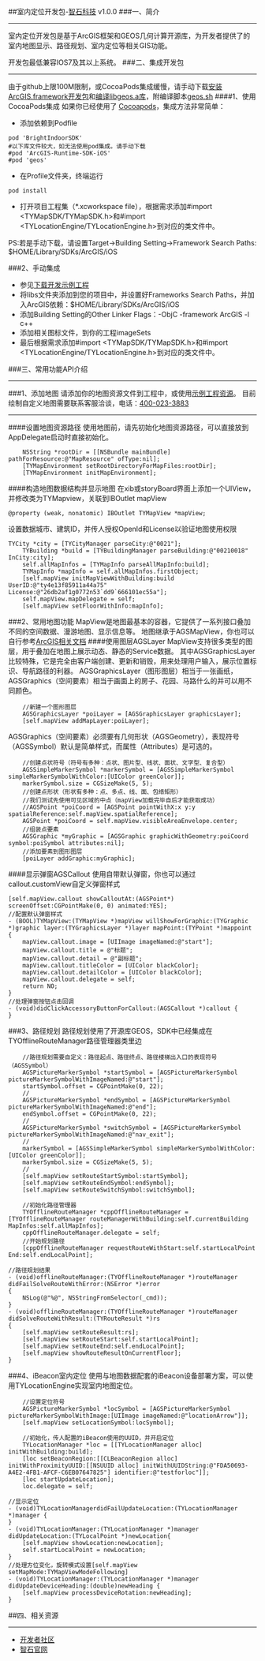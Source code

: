 ##室内定位开发包-[智石科技](http://www.brtbeacon.com)
v1.0.0
###一、简介
***
室内定位开发包是基于ArcGIS框架和GEOS几何计算开源库，为开发者提供了的室内地图显示、路径规划、室内定位等相关GIS功能。

开发包最低兼容IOS7及其以上系统。
###二、集成开发包
***
由于github上限100M限制，或CocoaPods集成缓慢，请手动下载[安装ArcGIS.framework开发包](https://developers.arcgis.com/ios/)和[编译libgeos.a库](https://github.com/libgeos/libgeos)，附编译脚本[geos.sh](https://github.com/BrightBeacon/BrightIndoorSDK_IOS.git)
####1、使用CocoaPods集成
如果你已经使用了 [Cocoapods](https://cocoapods.org)，集成方法非常简单：

* 添加依赖到Podfile

```
pod 'BrightIndoorSDK'
#以下库文件较大，如无法使用pod集成。请手动下载
#pod 'ArcGIS-Runtime-SDK-iOS'
#pod 'geos'
```
* 在Profile文件夹，终端运行  

```
pod install
```
* 打开项目工程集（*.xcworkspace file），根据需求添加#import <TYMapSDK/TYMapSDK.h>和#import <TYLocationEngine/TYLocationEngine.h>到对应的类文件中。

PS:若是手动下载，请设置Target->Building Setting->Framework Search Paths: 
$HOME/Library/SDKs/ArcGIS/iOS



###2、手动集成
* 参见[下载开发示例工程](https://github.com/BrightBeacon/BrightIndoorSDK_IOS.git)
* 将libs文件夹添加到您的项目中，并设置好Frameworks Search Paths，并加入ArcGIS依赖：$HOME/Library/SDKs/ArcGIS/iOS
* 添加Building Setting的Other Linker Flags：-ObjC -framework ArcGIS -l c++
* 添加相关图标文件，到你的工程imageSets
* 最后根据需求添加#import <TYMapSDK/TYMapSDK.h>和#import <TYLocationEngine/TYLocationEngine.h>到对应的类文件中。

###三、常用功能API介绍
***
###1、添加地图
请添加你的地图资源文件到工程中，或使用[示例工程资源](https://github.com/BrightBeacon/BrightIndoorSDK_IOS.git)。
目前绘制自定义地图需要联系客服洽谈，电话：[400-023-3883](tel:4000233883)
***
####设置地图资源路径
使用地图前，请先初始化地图资源路径，可以直接放到AppDelegate启动时直接初始化。

```
    NSString *rootDir = [[NSBundle mainBundle] pathForResource:@"MapResource" ofType:nil];
    [TYMapEnvironment setRootDirectoryForMapFiles:rootDir];
    [TYMapEnvironment initMapEnvironment];
```
####构造地图数据结构并显示地图
在xib或storyBoard界面上添加一个UIView，并修改类为TYMapview，关联到IBOutlet mapView

```
@property (weak, nonatomic) IBOutlet TYMapView *mapView;
```
设置数据城市、建筑ID，并传人授权OpenId和License以验证地图使用权限

```
TYCity *city = [TYCityManager parseCity:@"0021"];
    TYBuilding *build = [TYBuildingManager parseBuilding:@"00210018" InCity:city];
    self.allMapInfos = [TYMapInfo parseAllMapInfo:build];
    TYMapInfo *mapInfo = self.allMapInfos.firstObject;
    [self.mapView initMapViewWithBuilding:build UserID:@"ty4e13f85911a44a75" License:@"26db2af1g0772n53`dd9`666101ec55a"];
    self.mapView.mapDelegate = self;
    [self.mapView setFloorWithInfo:mapInfo];
```
###2、常用地图功能
MapView是地图最基本的容器，它提供了一系列接口叠加不同的空间数据、漫游地图、显示信息等。
地图继承于AGSMapView，你也可以自行参考[ArcGIS相关文档](https://developers.arcgis.com/ios)
####使用图层AGSLayer
MapView支持很多类型的图层，用于叠加在地图上展示动态、静态的Service数据。
其中AGSGraphicsLayer比较特殊，它是完全由客户端创建、更新和销毁，用来处理用户输入，展示位置标识、导航路径的利器。
AGSGraphicsLayer（图形图层）相当于一张画纸，AGSGraphics（空间要素）相当于画面上的房子、花园、马路什么的并可以用不同颜色。

```
	//新建一个图形图层
    AGSGraphicsLayer *poiLayer = [AGSGraphicsLayer graphicsLayer];
    [self.mapView addMapLayer:poiLayer];
```
AGSGraphics（空间要素）必须要有几何形状（AGSGeometry），表现符号（AGSSymbol）默认是简单样式，而属性（Attributes）是可选的。

```
    //创建点状符号（符号有多种：点状、图片型、线状、面状、文字型、复合型）
    AGSSimpleMarkerSymbol *markerSymbol = [AGSSimpleMarkerSymbol simpleMarkerSymbolWithColor:[UIColor greenColor]];
    markerSymbol.size = CGSizeMake(5, 5);
    //创建点形状（形状有多种：点、多点、线、面、包络矩形）
    //我们测试先使用可见区域的中点（mapView加载完毕自后才能获取成功）
    //AGSPoint *poiCoord = [AGSPoint pointWithX:x y:y spatialReference:self.mapView.spatialReference];
    AGSPoint *poiCoord = self.mapView.visibleAreaEnvelope.center;
    //组装点要素
    AGSGraphic *myGraphic = [AGSGraphic graphicWithGeometry:poiCoord symbol:poiSymbol attributes:nil];
    //添加要素到图形图层
    [poiLayer addGraphic:myGraphic];
```


####显示弹窗AGSCallout
使用自带默认弹窗，你也可以通过callout.customView自定义弹窗样式

```
[self.mapView.callout showCalloutAt:(AGSPoint*) screenOffset:CGPointMake(0, 0) animated:YES];
//配置默认弹窗样式
- (BOOL)TYMapView:(TYMapView *)mapView willShowForGraphic:(TYGraphic *)graphic layer:(TYGraphicsLayer *)layer mapPoint:(TYPoint *)mappoint {
    mapView.callout.image = [UIImage imageNamed:@"start"];
    mapView.callout.title = @"标题";
    mapView.callout.detail = @"副标题";
    mapView.callout.titleColor = [UIColor blackColor];
    mapView.callout.detailColor = [UIColor blackColor];
    mapView.callout.delegate = self;
    return NO;
}
//处理弹窗按钮点击回调
- (void)didClickAccessoryButtonForCallout:(AGSCallout *)callout {
}
```

###3、路径规划
路径规划使用了开源库GEOS，SDK中已经集成在TYOfflineRouteManager路径管理器类里边

```
	//路径规划需要自定义：路径起点、路径终点、路径楼梯出入口的表现符号（AGSSymbol）
	AGSPictureMarkerSymbol *startSymbol = [AGSPictureMarkerSymbol pictureMarkerSymbolWithImageNamed:@"start"];
    startSymbol.offset = CGPointMake(0, 22);
    //
    AGSPictureMarkerSymbol *endSymbol = [AGSPictureMarkerSymbol pictureMarkerSymbolWithImageNamed:@"end"];
    endSymbol.offset = CGPointMake(0, 22);
    //
    AGSPictureMarkerSymbol *switchSymbol = [AGSPictureMarkerSymbol pictureMarkerSymbolWithImageNamed:@"nav_exit"];
    //
    markerSymbol = [AGSSimpleMarkerSymbol simpleMarkerSymbolWithColor:[UIColor greenColor]];
    markerSymbol.size = CGSizeMake(5, 5);
    //
    [self.mapView setRouteStartSymbol:startSymbol];
    [self.mapView setRouteEndSymbol:endSymbol];
    [self.mapView setRouteSwitchSymbol:switchSymbol];
```

```
	//初始化路径管理器
    TYOfflineRouteManager *cppOfflineRouteManager = [TYOfflineRouteManager routeManagerWithBuilding:self.currentBuilding MapInfos:self.allMapInfos];
    cppOfflineRouteManager.delegate = self;
    //开始规划路径
    [cppOfflineRouteManager requestRouteWithStart:self.startLocalPoint End:self.endLocalPoint];
```

```
//路径规划结果
- (void)offlineRouteManager:(TYOfflineRouteManager *)routeManager didFailSolveRouteWithError:(NSError *)error
{
    NSLog(@"%@", NSStringFromSelector(_cmd));
}
- (void)offlineRouteManager:(TYOfflineRouteManager *)routeManager didSolveRouteWithResult:(TYRouteResult *)rs
{
    [self.mapView setRouteResult:rs];
    [self.mapView setRouteStart:self.startLocalPoint];
    [self.mapView setRouteEnd:self.endLocalPoint];
    [self.mapView showRouteResultOnCurrentFloor];
}
```
###4、iBeacon室内定位
使用与地图数据配套的iBeacon设备部署方案，可以使用TYLocationEngine实现室内地图定位。

```
	//设置定位符号
    AGSPictureMarkerSymbol *locSymbol = [AGSPictureMarkerSymbol pictureMarkerSymbolWithImage:[UIImage imageNamed:@"locationArrow"]];
    [self.mapView setLocationSymbol:locSymbol];
```
```
	//初始化，传人配置的iBeacon使用的UUID，并开启定位
    TYLocationManager *loc = [[TYLocationManager alloc] initWithBuilding:build];
    [loc setBeaconRegion:[[CLBeaconRegion alloc] initWithProximityUUID:[[NSUUID alloc] initWithUUIDString:@"FDA50693-A4E2-4FB1-AFCF-C6EB07647825"] identifier:@"testforloc"]];
    [loc startUpdateLocation];
    loc.delegate = self;
```
```
//显示定位
- (void)TYLocationManagerdidFailUpdateLocation:(TYLocationManager *)manager {
}
- (void)TYLocationManager:(TYLocationManager *)manager didUpdateLocation:(TYLocalPoint *)newLocation{
    [self.mapView showLocation:newLocation];
    self.startLocalPoint = newLocation;
}
//处理方位变化，旋转模式设置[self.mapView setMapMode:TYMapViewModeFollowing]
- (void)TYLocationManager:(TYLocationManager *)manager didUpdateDeviceHeading:(double)newHeading {
    [self.mapView processDeviceRotation:newHeading];
}
```
##四、相关资源
***
* [开发者社区](http://bbs.brtbeacon.com)
* [智石官网](http://www.brtbeacon.com)
